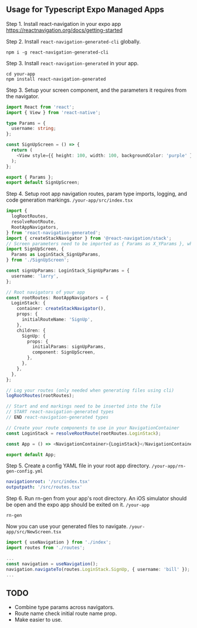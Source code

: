## Usage for Typescript Expo Managed Apps

Step 1. Install react-navigation in your expo app https://reactnavigation.org/docs/getting-started

Step 2. Install `react-navigation-generated-cli` globally.

```
npm i -g react-navigation-generated-cli
```

Step 3. Install `react-navigation-generated` in your app.

```
cd your-app
npm install react-navigation-generated
```

Step 3. Setup your screen component, and the parameters it requires from the navigator.

```typescript
import React from 'react';
import { View } from 'react-native';

type Params = {
  username: string;
};

const SignUpScreen = () => {
  return (
    <View style={{ height: 100, width: 100, backgroundColor: 'purple' }} />
  );
};

export { Params };
export default SignUpScreen;
```

Step 4. Setup root app navigation routes, param type imports, logging, and code generation markings.
`/your-app/src/index.tsx`

```typescript
import {
  logRootRoutes,
  resolveRootRoute,
  RootAppNavigators,
} from 'react-navigation-generated';
import { createStackNavigator } from '@react-navigation/stack';
// Screen parameters need to be imported as { Params as X_YParams }, where Y is a route depth below X
import SignUpScreen, {
  Params as LoginStack_SignUpParams,
} from './SignUpScreen';

const signUpParams: LoginStack_SignUpParams = {
  username: 'larry',
};

// Root navigators of your app
const rootRoutes: RootAppNavigators = {
  LoginStack: {
    container: createStackNavigator(),
    props: {
      initialRouteName: 'SignUp',
    },
    children: {
      SignUp: {
        props: {
          initialParams: signUpParams,
          component: SignUpScreen,
        },
      },
    },
  },
};

// Log your routes (only needed when generating files using cli)
logRootRoutes(rootRoutes);

// Start and end markings need to be inserted into the file
// START react-navigation-generated types
// END react-navigation-generated types

// Create your route components to use in your NavigationContainer
const LoginStack = resolveRootRoute(rootRoutes.LoginStack);

const App = () => <NavigationContainer>{LoginStack}</NavigationContainer>;

export default App;
```

Step 5. Create a config YAML file in your root app directory.
`/your-app/rn-gen-config.yml`

```yaml
navigationroot: '/src/index.tsx'
outputpath: '/src/routes.tsx'
```

Step 6. Run rn-gen from your app's root directory. An iOS simulator should be open and the expo app should be exited on it.
`/your-app`

```
rn-gen
```

Now you can use your generated files to navigate.
`/your-app/src/NewScreen.tsx`

```typescript
import { useNavigation } from './index';
import routes from './routes';

...
const navigation = useNavigation();
navigation.navigateTo(routes.LoginStack.SignUp, { username: 'bill' });
...
```

## TODO

- Combine type params across navigators.
- Route name check initial route name prop.
- Make easier to use.

